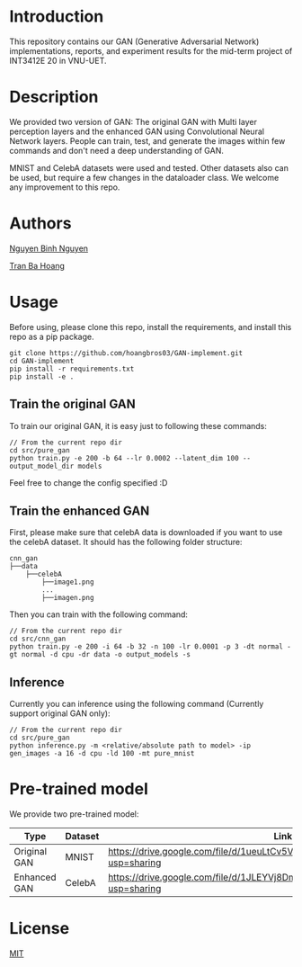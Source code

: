 # Introduction

This repository contains our GAN (Generative Adversarial Network) implementations, reports, and experiment results for the mid-term project of INT3412E 20 in VNU-UET.

# Description

We provided two version of GAN: The original GAN with Multi layer perception layers and the enhanced GAN using Convolutional Neural Network layers. People can train, test, and generate the images within few commands and don't need a deep understanding of GAN.

MNIST and CelebA datasets were used and tested. Other datasets also can be used, but require a few changes in the dataloader class. We welcome any improvement to this repo.

# Authors

[Nguyen Binh Nguyen](https://github.com/nguyenrtm)

[Tran Ba Hoang](github.com/hoangbros03)

# Usage

Before using, please clone this repo, install the requirements, and install this repo as a pip package.

```
git clone https://github.com/hoangbros03/GAN-implement.git
cd GAN-implement
pip install -r requirements.txt
pip install -e .
```

## Train the original GAN

To train our original GAN, it is easy just to following these commands:

```
// From the current repo dir
cd src/pure_gan
python train.py -e 200 -b 64 --lr 0.0002 --latent_dim 100 --output_model_dir models
```

Feel free to change the config specified :D

## Train the enhanced GAN

First, please make sure that celebA data is downloaded if you want to use the celebA dataset. It should has the following folder structure:

```
cnn_gan
├──data
    ├──celebA
        ├──image1.png
        ...
        ├──imagen.png
```

Then you can train with the following command:

```
// From the current repo dir
cd src/cnn_gan
python train.py -e 200 -i 64 -b 32 -n 100 -lr 0.0001 -p 3 -dt normal -gt normal -d cpu -dr data -o output_models -s
```

## Inference

Currently you can inference using the following command (Currently support original GAN only):

```
// From the current repo dir
cd src/pure_gan
python inference.py -m <relative/absolute path to model> -ip gen_images -a 16 -d cpu -ld 100 -mt pure_mnist
```

# Pre-trained model

We provide two pre-trained model:

| Type         | Dataset | Link                                                                               |
|--------------|---------|------------------------------------------------------------------------------------|
| Original GAN | MNIST   | https://drive.google.com/file/d/1ueuLtCv5VX0H_lnGIfg9FaDI-zISmOUj/view?usp=sharing |
| Enhanced GAN | CelebA  | https://drive.google.com/file/d/1JLEYVj8DmPgTFcmVDrN0I_AnAMm6WAvB/view?usp=sharing |


# License

[MIT](https://choosealicense.com/licenses/mit/)
